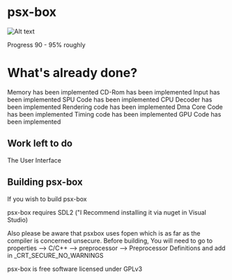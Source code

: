 # psx-box
![Alt text](  http://i.imgur.com/mkp3JJb.jpg "psx-box")

Progress 90 - 95% roughly
 
# What's already done?
 
 Memory has been implemented
 CD-Rom has been implemented 
 Input has been implemented
 SPU Code has been implemented
 CPU Decoder has been implemented
 Rendering code has been implemented
 Dma Core Code has been implemented
 Timing code has been implemented
 GPU Code has been implemented


## Work left to do

The User Interface



## Building psx-box


If you wish to build psx-box

psx-box requires SDL2 ("I Recommend installing it via nuget in Visual Studio)

Also please be aware that psxbox uses fopen which is as far as the compiler is concerned
unsecure. Before building, You will need to go to properties --> C/C++ --> preprocessor --> Preprocessor Definitions and 
add in _CRT_SECURE_NO_WARNINGS

psx-box is free software licensed under GPLv3






